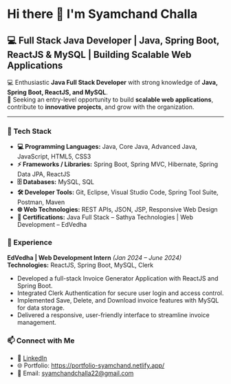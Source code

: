# Hi there 👋 I'm Syamchand Challa   

## 💻 Full Stack Java Developer | Java, Spring Boot, ReactJS & MySQL | Building Scalable Web Applications


💻 Enthusiastic **Java Full Stack Developer** with strong knowledge of **Java, Spring Boot, ReactJS, and MySQL**.  
🚀 Seeking an entry-level opportunity to build **scalable web applications**, contribute to **innovative projects**, and grow with the organization.  


---

### 🔧 Tech Stack  

- **💻 Programming Languages:** Java, Core Java, Advanced Java, JavaScript, HTML5, CSS3  
- **⚡ Frameworks / Libraries:** Spring Boot, Spring MVC, Hibernate, Spring Data JPA, ReactJS  
- **🗄 Databases:** MySQL, SQL  
- **🛠 Developer Tools:** Git, Eclipse, Visual Studio Code, Spring Tool Suite, Postman, Maven  
- **🌐 Web Technologies:** REST APIs, JSON, JSP, Responsive Web Design  
- **📜 Certifications:** Java Full Stack – Sathya Technologies | Web Development – EdVedha

### 💼 Experience  

**EdVedha | Web Development Intern** *(Jan 2024 – June 2024)*  
**Technologies:** ReactJS, Spring Boot, MySQL, Clerk  
- Developed a full-stack Invoice Generator Application with ReactJS and Spring Boot.  
- Integrated Clerk Authentication for secure user login and access control.  
- Implemented Save, Delete, and Download invoice features with MySQL for data storage.  
- Delivered a responsive, user-friendly interface to streamline invoice management.



### 📫 Connect with Me  

- 💼 [LinkedIn](https://www.linkedin.com/in/syamchand-challa/)  
- 🌐 Portfolio: https://portfolio-syamchand.netlify.app/  
- 📧 Email: syamchandchalla22@gmail.com  
